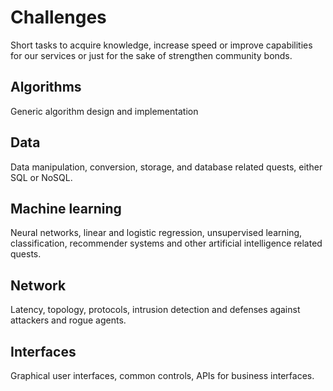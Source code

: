 # Challenges
Short tasks to acquire knowledge, increase speed or improve capabilities for our services or just for the sake of strengthen community bonds.

## Algorithms
Generic algorithm design and implementation

## Data
Data manipulation, conversion, storage, and database related quests, either SQL or NoSQL.

## Machine learning
Neural networks, linear and logistic regression, unsupervised learning, classification, recommender systems and other artificial intelligence related quests.

## Network
Latency, topology, protocols, intrusion detection and defenses against attackers and rogue agents.

## Interfaces
Graphical user interfaces, common controls, APIs for business interfaces.
